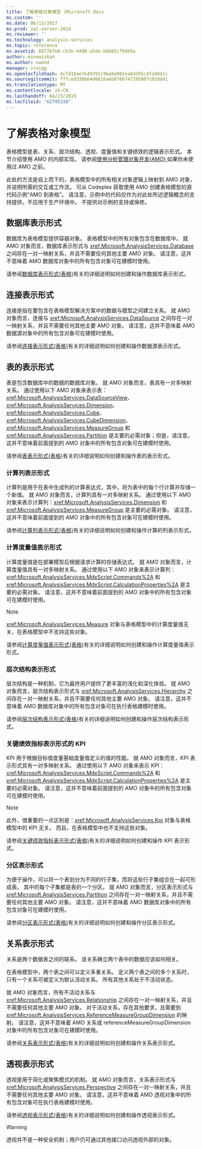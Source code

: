 ```yaml
---
title: 了解表格对象模型 |Microsoft Docs
ms.custom: ''
ms.date: 06/13/2017
ms.prod: sql-server-2014
ms.reviewer: ''
ms.technology: analysis-services
ms.topic: reference
ms.assetid: 6077b7e8-cb3e-4480-a5de-bb602cf9d69a
author: minewiskan
ms.author: owend
manager: craigg
ms.openlocfilehash: dcfd16ae7e49392c9ba0a001ea8d205c4fa88d1c
ms.sourcegitcommit: f7fced330b64d6616aeb8766747295807c92dd41
ms.translationtype: MT
ms.contentlocale: zh-CN
ms.lasthandoff: 04/23/2019
ms.locfileid: "62795338"
---
```

# <a name="understanding-the-tabular-object-model"></a>了解表格对象模型
  表格模型是表、关系、层次结构、透视、度量值和关键绩效的逻辑表示形式。 本节介绍使用 AMO 的内部实现。 请参阅[使用分析管理对象开发&#40;AMO&#41; ](https://docs.microsoft.com/bi-reference/amo/developing-with-analysis-management-objects-amo)如果你未使用过 AMO 之前。  
  
 此处的方法是自上而下的，表格模型中的所有相关对象逻辑上映射到 AMO 对象，并说明所需的交互或工作流。 可从 Codeplex 获取使用 AMO 创建表格模型的源代码示例“AMO 到表格”。 请注意，示例中的代码仅作为对此处所述逻辑概念的支持提供，不应用于生产环境中。 不提供对示例的支持或保修。  
  
## <a name="database-representation"></a>数据库表示形式  
 数据库为表格模型提供容器对象。 表格模型中的所有对象包含在数据库中。 就 AMO 对象而言，数据库表示形式与 <xref:Microsoft.AnalysisServices.Database> 之间存在一对一映射关系，并且不需要任何其他主要 AMO 对象。 请注意，这并不意味着 AMO 数据库对象中的所有包含对象可在建模时使用。  
  
 请参阅[数据库表示形式&#40;表格&#41;](database-representation-tabular.md)有关的详细说明如何创建和操作数据库表示形式。  
  
## <a name="connection-representation"></a>连接表示形式  
 连接是指在要包含在表格模型解决方案中的数据与模型之间建立关系。 就 AMO 对象而言，连接与 <xref:Microsoft.AnalysisServices.DataSource> 之间存在一对一映射关系，并且不需要任何其他主要 AMO 对象。 请注意，这并不意味着 AMO 数据源对象中的所有包含对象可在建模时使用。  
  
 请参阅[连接表示形式&#40;表格&#41;](connection-representation-tabular.md)有关的详细说明如何创建和操作数据源表示形式。  
  
## <a name="table-representation"></a>表的表示形式  
 表是包含数据库中的数据的数据库对象。 就 AMO 对象而言，表具有一对多映射关系。 通过使用以下 AMO 对象来表示表：<xref:Microsoft.AnalysisServices.DataSourceView>、<xref:Microsoft.AnalysisServices.Dimension>、<xref:Microsoft.AnalysisServices.Cube>、<xref:Microsoft.AnalysisServices.CubeDimension>、<xref:Microsoft.AnalysisServices.MeasureGroup> 和 <xref:Microsoft.AnalysisServices.Partition> 是主要的必需对象；但是，请注意，这并不意味着前面提到的 AMO 对象中的所有包含对象可在建模时使用。  
  
 请参阅[表表示形式&#40;表格&#41;](tables-representation-tabular.md)有关的详细说明如何创建和操作表的表示形式。  
  
### <a name="calculated-column-representation"></a>计算列表示形式  
 计算列是用于在表中生成列的计算表达式，其中，将为表中的每个行计算并存储一个新值。 就 AMO 对象而言，计算列具有一对多映射关系。 通过使用以下 AMO 对象来表示计算列：<xref:Microsoft.AnalysisServices.Dimension> 和 <xref:Microsoft.AnalysisServices.MeasureGroup> 是主要的必需对象。 请注意，这并不意味着前面提到的 AMO 对象中的所有包含对象可在建模时使用。  
  
 请参阅[计算列表示形式&#40;表格&#41;](tables-calculated-column-representation.md)有关的详细说明如何创建和操作计算的列表示形式。  
  
### <a name="calculated-measure-representation"></a>计算度量值表示形式  
 计算度量值是在部署模型后根据请求计算的存储表达式。 就 AMO 对象而言，计算度量值具有一对多映射关系。 通过使用以下 AMO 对象来表示计算列：<xref:Microsoft.AnalysisServices.MdxScript.Commands%2A> 和 <xref:Microsoft.AnalysisServices.MdxScript.CalculationProperties%2A> 是主要的必需对象。 请注意，这并不意味着前面提到的 AMO 对象中的所有包含对象可在建模时使用。  
  
> [!NOTE]  
>  <xref:Microsoft.AnalysisServices.Measure> 对象与表格模型中的计算度量值无关，在表格模型中不支持这些对象。  
  
 请参阅[计算度量值表示形式&#40;表格&#41;](tables-calculated-measure-representation.md)有关的详细说明如何创建和操作计算度量值表示形式。  
  
### <a name="hierarchy-representation"></a>层次结构表示形式  
 层次结构是一种机制，它为最终用户提供了更丰富的浅化和深化体验。 就 AMO 对象而言，层次结构表示形式与 <xref:Microsoft.AnalysisServices.Hierarchy> 之间存在一对一映射关系，并且不需要任何其他主要 AMO 对象。 请注意，这并不意味着 AMO 数据库对象中的所有包含对象可在执行表格建模时使用。  
  
 请参阅[层次结构表示形式&#40;表格&#41;](tables-hierarchy-representation.md)有关的详细说明如何创建和操作层次结构表示形式。  
  
### <a name="key-performance-indicator--kpi--representation"></a>关键绩效指标表示形式的 KPI  
 KPI 用于根据目标值度量基础度量值定义的值的性能。 就 AMO 对象而言，KPI 表示形式具有一对多映射关系。 通过使用以下 AMO 对象来表示 KPI：<xref:Microsoft.AnalysisServices.MdxScript.Commands%2A> 和 <xref:Microsoft.AnalysisServices.MdxScript.CalculationProperties%2A> 是主要的必需对象。  请注意，这并不意味着前面提到的 AMO 对象中的所有包含对象可在建模时使用。  
  
> [!NOTE]  
>  此外，很重要的一点区别是：<xref:Microsoft.AnalysisServices.Kpi> 对象与表格模型中的 KPI 无关。 而且，在表格模型中也不支持这些对象。  
  
 请参阅[关键绩效指标表示形式&#40;表格&#41;](tables-key-performance-indicator-representation.md)有关的详细说明如何创建和操作 KPI 表示形式。  
  
### <a name="partition-representation"></a>分区表示形式  
 为便于操作，可以将一个表划分为不同的行子集，而将这些行子集组合在一起可形成表。 其中的每个子集都是表的一个分区。 就 AMO 对象而言，分区表示形式与 <xref:Microsoft.AnalysisServices.Partition> 之间存在一对一映射关系，并且不需要任何其他主要 AMO 对象。 请注意，这并不意味着 AMO 数据库对象中的所有包含对象可在建模时使用。  
  
 请参阅[分区表示形式&#40;表格&#41;](tables-partition-representation.md)有关的详细说明如何创建和操作分区表示形式。  
  
## <a name="relationship-representation"></a>关系表示形式  
 关系是两个数据表之间的联系。 该关系确立两个表中的数据应该如何相关。  
  
 在表格模型中，两个表之间可以定义多重关系。 定义两个表之间的多个关系时，只有一个关系可被定义为默认活动关系。 所有其他关系处于不活动状态。  
  
 就 AMO 对象而言，所有不活动关系与 <xref:Microsoft.AnalysisServices.Relationship> 之间存在一对一映射关系，并且不需要任何其他主要 AMO 对象。 对于活动关系，存在其他要求，且需要到 <xref:Microsoft.AnalysisServices.ReferenceMeasureGroupDimension> 的映射。 请注意，这并不意味着 AMO 关系或 referenceMeasureGroupDimension 对象中的所有包含对象可在建模时使用。  
  
 请参阅[关系表示形式&#40;表格&#41;](relationship-representation-tabular.md)有关的详细说明如何创建和操作关系表示形式。  
  
## <a name="perspective-representation"></a>透视表示形式  
 透视是用于简化或聚焦模式的机制。 就 AMO 对象而言，关系表示形式与 <xref:Microsoft.AnalysisServices.Perspective> 之间存在一对一映射关系，并且不需要任何其他主要 AMO 对象。 请注意，这并不意味着 AMO 透视对象中的所有包含对象可在执行表格建模时使用。  
  
 请参阅[透视表示形式&#40;表格&#41;](perspective-representation-tabular.md)有关的详细说明如何创建和操作透视表示形式。  
  
> [!WARNING]  
>  透视并不是一种安全机制；用户仍可通过其他接口访问透视外部的对象。  
  
  
